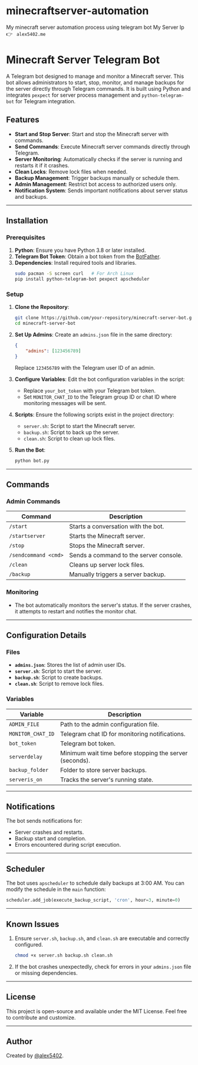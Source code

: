 # minecraftserver-automation
My minecraft server automation process using telegram bot 
My Server Ip 👉️ ``` alex5402.me```
# Minecraft Server Telegram Bot

A Telegram bot designed to manage and monitor a Minecraft server. This bot allows administrators to start, stop, monitor, and manage backups for the server directly through Telegram commands. It is built using Python and integrates `pexpect` for server process management and `python-telegram-bot` for Telegram integration.

## Features

- **Start and Stop Server**: Start and stop the Minecraft server with commands.
- **Send Commands**: Execute Minecraft server commands directly through Telegram.
- **Server Monitoring**: Automatically checks if the server is running and restarts it if it crashes.
- **Clean Locks**: Remove lock files when needed.
- **Backup Management**: Trigger backups manually or schedule them.
- **Admin Management**: Restrict bot access to authorized users only.
- **Notification System**: Sends important notifications about server status and backups.

---

## Installation

### Prerequisites
1. **Python**: Ensure you have Python 3.8 or later installed.
2. **Telegram Bot Token**: Obtain a bot token from the [BotFather](https://core.telegram.org/bots#botfather).
3. **Dependencies**: Install required tools and libraries.
   ```bash
   sudo pacman -S screen curl   # For Arch Linux
   pip install python-telegram-bot pexpect apscheduler
   ```

### Setup

1. **Clone the Repository**:
   ```bash
   git clone https://github.com/your-repository/minecraft-server-bot.git
   cd minecraft-server-bot
   ```

2. **Set Up Admins**:
   Create an `admins.json` file in the same directory:
   ```json
   {
       "admins": [123456789]
   }
   ```
   Replace `123456789` with the Telegram user ID of an admin.

3. **Configure Variables**:
   Edit the bot configuration variables in the script:
   - Replace `your_bot_token` with your Telegram bot token.
   - Set `MONITOR_CHAT_ID` to the Telegram group ID or chat ID where monitoring messages will be sent.

4. **Scripts**:
   Ensure the following scripts exist in the project directory:
   - `server.sh`: Script to start the Minecraft server.
   - `backup.sh`: Script to back up the server.
   - `clean.sh`: Script to clean up lock files.

5. **Run the Bot**:
   ```bash
   python bot.py
   ```

---

## Commands

### Admin Commands

| Command            | Description                             |
|--------------------|-----------------------------------------|
| `/start`           | Starts a conversation with the bot.     |
| `/startserver`     | Starts the Minecraft server.            |
| `/stop`            | Stops the Minecraft server.             |
| `/sendcommand <cmd>` | Sends a command to the server console. |
| `/clean`           | Cleans up server lock files.            |
| `/backup`          | Manually triggers a server backup.      |

### Monitoring
- The bot automatically monitors the server's status. If the server crashes, it attempts to restart and notifies the monitor chat.

---

## Configuration Details

### Files
- **`admins.json`**: Stores the list of admin user IDs.
- **`server.sh`**: Script to start the server.
- **`backup.sh`**: Script to create backups.
- **`clean.sh`**: Script to remove lock files.

### Variables
| Variable           | Description                                              |
|--------------------|----------------------------------------------------------|
| `ADMIN_FILE`       | Path to the admin configuration file.                    |
| `MONITOR_CHAT_ID`  | Telegram chat ID for monitoring notifications.           |
| `bot_token`        | Telegram bot token.                                      |
| `serverdelay`      | Minimum wait time before stopping the server (seconds).  |
| `backup_folder`    | Folder to store server backups.                          |
| `serveris_on`      | Tracks the server's running state.                       |

---

## Notifications
The bot sends notifications for:
- Server crashes and restarts.
- Backup start and completion.
- Errors encountered during script execution.

---

## Scheduler

The bot uses `apscheduler` to schedule daily backups at 3:00 AM. You can modify the schedule in the `main` function:
```python
scheduler.add_job(execute_backup_script, 'cron', hour=3, minute=0)
```

---

## Known Issues

1. Ensure `server.sh`, `backup.sh`, and `clean.sh` are executable and correctly configured.
   ```bash
   chmod +x server.sh backup.sh clean.sh
   ```

2. If the bot crashes unexpectedly, check for errors in your `admins.json` file or missing dependencies.

---

## License
This project is open-source and available under the MIT License. Feel free to contribute and customize.

---

## Author
Created by [@alex5402](https://t.me/alex5402).




